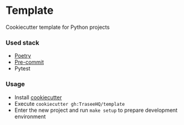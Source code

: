 # Template
Cookiecutter template for Python projects

### Used stack
* [Poetry](https://python-poetry.org/docs/#installation)
* [Pre-commit](https://pre-commit.com/#install)
* Pytest

### Usage
* Install [cookiecutter](https://github.com/cookiecutter/cookiecutter)
* Execute `cookiecutter gh:TraseeHQ/template`
* Enter the new project and run `make setup` to prepare development environment
